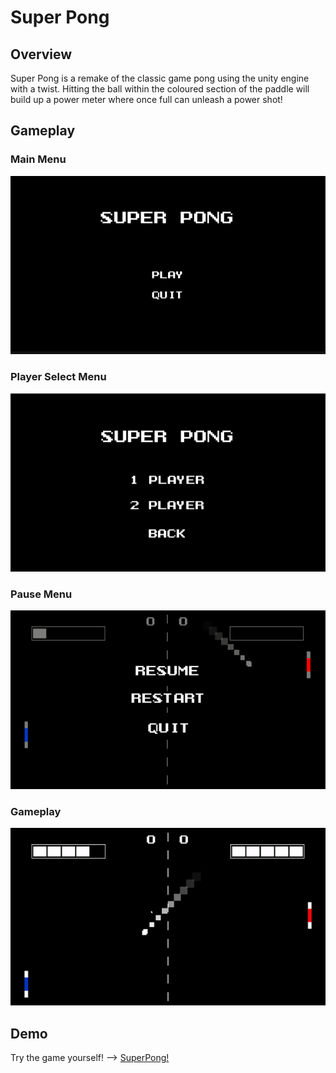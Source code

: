 
# Super Pong




## Overview
Super Pong is a remake of the classic game pong 
using the unity engine with a twist. Hitting the ball within the coloured
section of the paddle will build up a power meter where once full can unleash a 
power shot!



## Gameplay

### Main Menu
![MainMenu](https://github.com/Siwonk2/Super-Pong/blob/master/images/mainmenu.PNG)

### Player Select Menu
![PlayerSelectMenu](https://github.com/Siwonk2/Super-Pong/blob/master/images/PlayerSelect.png)

### Pause Menu
![PauseMenu](https://github.com/Siwonk2/Super-Pong/blob/master/images/pausemenu.png)

### Gameplay
![GamePlay](https://github.com/Siwonk2/Super-Pong/blob/master/images/gameplay.gif)

## Demo
Try the game yourself! -->
[SuperPong!](https://simmer.io/@SIwonkim0206/super-pong)

